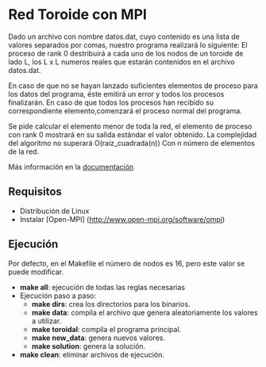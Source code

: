 # Red Toroide con MPI

Dado un archivo con nombre datos.dat, cuyo contenido es una lista de valores
separados por comas, nuestro programa realizará lo siguiente:
El proceso de rank 0 destribuirá a cada uno de los nodos de un toroide de
lado L, los L x L numeros reales que estarán contenidos en el archivo datos.dat.

En caso de que no se hayan lanzado suficientes elementos de proceso para
los datos del programa, éste emitirá un error y todos los procesos finalizarán.
En caso de que todos los procesos han recibido su correspondiente
elemento,comenzará el proceso normal del programa.

Se pide calcular el elemento menor de toda la red, el elemento de
proceso con rank 0 mostrará en su salida estándar el valor obtenido.
La complejidad del algoritmo no superará O(raiz_cuadrada(n)) Con n número de elementos de la red.

Más información en la [documentación](https://github.com/mapecode/toroidal/blob/master/Memoria.pdf)

## Requisitos
* Distribución de Linux
* Instalar [Open-MPI] (http://www.open-mpi.org/software/ompi)

## Ejecución
Por defecto, en el Makefile el número de nodos es 16, pero este valor se puede modificar.

* **make all**: ejecución de todas las reglas necesarias
* Ejecución paso a paso:
    * **make dirs**: crea los directorios para los binarios.
    * **make data**: compila el archivo que genera aleatoriamente los valores a utilizar.
    * **make toroidal**: compila el programa principal.
    * **make new_data**: genera nuevos valores.
    * **make solution**: genera la solución.
* **make clean**: eliminar archivos de ejecución.
